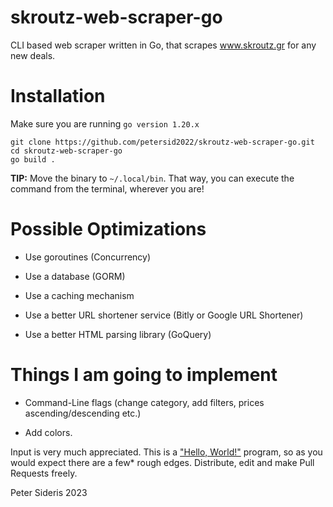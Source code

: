# skroutz-web-scraper-go
 CLI based web scraper written in Go, that scrapes www.skroutz.gr for any new deals.

# Installation 
Make sure you are running ```go version 1.20.x```

```
git clone https://github.com/petersid2022/skroutz-web-scraper-go.git
cd skroutz-web-scraper-go
go build .
```
**TIP:** Move the binary to ```~/.local/bin```. That way, you can execute the command from the terminal, wherever you are!

# Possible Optimizations

* Use goroutines (Concurrency)

* Use a database (GORM)

* Use a caching mechanism

* Use a better URL shortener service (Bitly or Google URL Shortener)

* Use a better HTML parsing library (GoQuery)

# Things I am going to implement
* Command-Line flags (change category, add filters, prices ascending/descending etc.)

* Add colors.


Input is very much appreciated. This is a ["Hello, World!"](https://en.wikipedia.org/wiki/%22Hello,_World!%22_program) program, so as you would expect there are a few* rough edges.
Distribute, edit and make Pull Requests freely. 

Peter Sideris 2023
